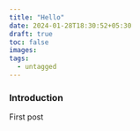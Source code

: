 ```yaml
---
title: "Hello"
date: 2024-01-28T18:30:52+05:30
draft: true
toc: false
images:
tags:
  - untagged
---
```


### Introduction

First post
